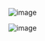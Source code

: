![image](https://user-images.githubusercontent.com/80903120/202626814-62c96abe-f6cf-4706-a511-e5708a01b02f.png)

![image](https://user-images.githubusercontent.com/80903120/202626885-8e4793ce-2155-449d-96c0-9653b53b73c6.png)
